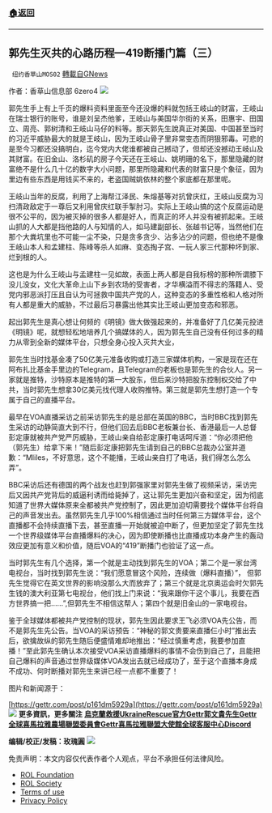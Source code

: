 ###  [:house:返回](README.md)
---


## 郭先生灭共的心路历程&#8212;419断播门篇（三）
` 纽约香草山MOS02` [轉載自GNews](https://gnews.org/zh-hans/2481780/)

作者：香草山信息部 6zero4
 ![](https://assets.gnews.org/wp-content/uploads/2022/05/image-772.png) 

郭先生手上有上千页的爆料资料里面至今还没爆的料就包括王岐山的财富，王岐山在瑞士银行的账号，谁是刘呈杰他爹，王岐山与美国华尔街的关系，田惠宇、田国立、周亮、郭树清和王岐山马仔的料等。那天郭先生說真正对美国、中国甚至当时的习近平威胁最大的就是王岐山，因为王岐山骨子里非常变态而阴狠邪毒。可悲的是至今习都还没搞明白，迄今党内大佬谁都被自己撼动了，但却还没撼动王岐山及其财富。在旧金山、洛杉矶的房子今天还在王岐山、姚明珊的名下，那里隐藏的财富绝不是什么几十亿的数字大小问题，那里所隐藏和代表的财富只是个象征，因为里边有些东西是用钱买不来的，老盗国贼姚依林的整个家底都在那里呢。
 
王岐山当年的反腐，利用了上海帮江泽民、朱熔基等对抗曾庆红，王岐山反腐为习扫清政敌定于一尊后又利用曾庆红联手掣肘习。实际上王岐山搞的这个反腐运动是很不公平的，因为被灭掉的很多人都是好人，而真正的坏人并没有被抓起来。王岐山抓的人大都是挡他路的人与知情的人，如马建副部长、张越书记等，当然他们在那个大粪坑里也不可能一尘不染，只是贪多贪少、沾多沾少的问题，但也绝不是像王岐山本人和孟建柱、陈峰等杀人如麻、变态掏子宫、一玩人家三代那种坏到家、烂到根的人。
 
这也是为什么王岐山与孟建柱一见如故，表面上两人都是自我标榜的那种所谓膝下没儿没女，文化大革命上山下乡到农场的受害者，才华横溢而不得志的落籍人、受党内邪恶派打压且自认为可拯救中国共产党的人，这种变态的多重性格和人格对所有人都是重大的威胁，不过最后习暴露出他其实比王岐山更加变态和邪恶。
 
起出郭先生是真心想让何频的《明镜》做大做强起来的，并准备好了几亿美元投进《明镜》呢，就想轻松地培养几个搞媒体的人，因为郭先生自己没有任何过多的精力从零到全新的媒体平台，只想全身心投入灭共大业，
 
郭先生当时找基金凑了50亿美元准备收购或打造三家媒体机构，一家是现在还在阿布扎比基金手里边的Telegram，且Telegram的老板也是郭先生的合伙人。另一家就是推特，沙特原本是推特的第一大股东，但后来沙特把股东控制权交给了中共，当时郭先生想拿30亿美元找代理人收购推特。第三就是郭先生想打造一个专属于自己的直播平台。
 
最早在VOA直播采访之前采访郭先生的是总部在英国的BBC，当时BBC找到郭先生采访的动静简直大到不行，但他们回去后BBC老板兼台长、香港最后一人总督彭定康就被共产党严厉威胁，王岐山亲自给彭定康打电话呵斥道：“你必须把他（郭先生）给拿下来！”随后彭定康把郭先生请到自己的BBC总裁办公室并道歉：“MIiles，不好意思，这个不能播，王岐山亲自打了电话，我们得怎么怎么弄”。
 
BBC采访后还有德国的两个战友也赶到郭强家里对郭先生做了视频采访，采访完后又因共产党背后的威逼利诱而给毙掉了，这让郭先生更加兴奋和坚定，因为彻底知道了世界大媒体原来全都被共产党控制了，因此更加迫切需要找个媒体平台将自己的声音发出去。虽然郭先生几乎100%相信通过当时任何第三方媒体平台，这个直播都不会持续直播下去，甚至直播一开始就被迫中断了，但更加坚定了郭先生找一个世界级媒体平台直播爆料的决心，因为即使断播也比直播成功本身产生的轰动效应更加有意义和价值，随后VOA的“419”断播门也验证了这一点。
 
当时郭先生有几个选择，第一个就是主动找到郭先生的VOA；第二个是一家台湾电视台，当时找到郭先生说：“我们愿意冒这个风险，连续做（爆料直播）”， 但郭先生觉得它在英文世界的影响没那么大而放弃了；第三个就是北京奥运会时欠郭先生钱的澳大利亚第七电视台，他们找上门来说：“我来跟你干这个事儿，我要在西方世界搞一把……”,但郭先生不相信这帮人；第四个就是旧金山的一家电视台。
 
鉴于全球媒体都被共产党控制的现状，郭先生因此要求王飞必须VOA先公告，而不是郭先生先公告。当VOA的采访预告：“神秘的郭文贵要来直播仨小时”推出去后，欲擒故纵的郭先生随后便盛情难却地推出：“经过慎重考虑，我要参加直播！”至此郭先生确认本次接受VOA采访直播爆料的事情不会伤到自己了，且能把自己爆料的声音通过世界级媒体VOA发出去就已经成功了，至于这个直播本身成不成功、何时断播对郭先生来讲已经一点都不重要了！
 
图片和新闻源于：
 
[https://gettr.com/post/p161dm5929a](https://gettr.com/post/p161dm5929a)
 ![](https://assets.gnews.org/wp-content/uploads/2022/05/FC840EE4-569F-4A0C-A420-99946B12B5D0.jpeg) 
**更多資訊，更多關注** **[烏克蘭救援UkraineRescue官方Gettr](https://gettr.com/user/ukrainerescue)[郭文貴先生Gettr](https://gettr.com/user/miles)[全球喜馬拉雅農場聯盟委員會Gettr](https://gettr.com/user/GlobalAlliance)[喜馬拉雅聯盟大使館全球客服中心Discord](https://discord.gg/zv8j42srdN)**
 
**编辑/校正/发稿：玫瑰圓**
 ![](https://assets.gnews.org/wp-content/uploads/2022/05/image-774.png) 

免责声明：本文内容仅代表作者个人观点，平台不承担任何法律风险。
  
- [ROL Foundation](https://rolfoundation.org/)
- [ROL Society](https://rolsociety.org/)
- [Terms of use](https://gnews.org/terms-of-use-3/)
- [Privacy Policy](https://gnews.org/privacy-policy/)
